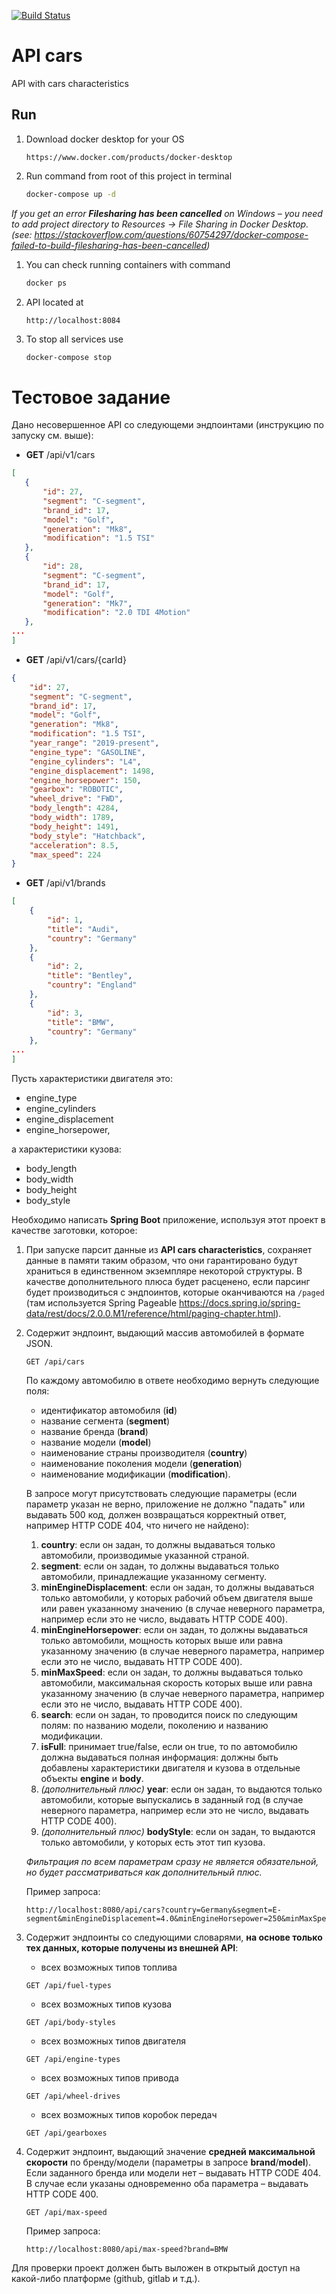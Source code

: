 [![Build Status](https://travis-ci.org/DenisViskov/test-task.svg?branch=master)](https://travis-ci.org/DenisViskov/test-task)

# API cars

API with cars characteristics

## Run

1. Download docker desktop for your OS

   ```
   https://www.docker.com/products/docker-desktop
   ```

1. Run command from root of this project in terminal

   ```bash
   docker-compose up -d
   ```
_If you get an error **Filesharing has been cancelled** on Windows – you need to add project directory to Resources -> File Sharing in Docker Desktop. (see: https://stackoverflow.com/questions/60754297/docker-compose-failed-to-build-filesharing-has-been-cancelled)_
   
1. You can check running containers with command

   ```bash
   docker ps
   ```   
1. API located at
   
    ```
    http://localhost:8084
    ```
   
1. To stop all services use

   ```bash
   docker-compose stop
   ```         

# Тестовое задание

Дано несовершенное API со следующеми эндпоинтами (инструкцию по запуску см. выше):
* **GET** /api/v1/cars
 ```json
[
    {
        "id": 27,
        "segment": "C-segment",
        "brand_id": 17,
        "model": "Golf",
        "generation": "Mk8",
        "modification": "1.5 TSI"
    },
    {
        "id": 28,
        "segment": "C-segment",
        "brand_id": 17,
        "model": "Golf",
        "generation": "Mk7",
        "modification": "2.0 TDI 4Motion"
    }, 
...
]
```
*  **GET** /api/v1/cars/{carId}
```json
{
    "id": 27,
    "segment": "C-segment",
    "brand_id": 17,
    "model": "Golf",
    "generation": "Mk8",
    "modification": "1.5 TSI",
    "year_range": "2019-present",
    "engine_type": "GASOLINE",
    "engine_cylinders": "L4",
    "engine_displacement": 1498,
    "engine_horsepower": 150,
    "gearbox": "ROBOTIC",
    "wheel_drive": "FWD",
    "body_length": 4284,
    "body_width": 1789,
    "body_height": 1491,
    "body_style": "Hatchback",
    "acceleration": 8.5,
    "max_speed": 224
}
```
*  **GET** /api/v1/brands
```json
[
    {
        "id": 1,
        "title": "Audi",
        "country": "Germany"
    },
    {
        "id": 2,
        "title": "Bentley",
        "country": "England"
    },
    {
        "id": 3,
        "title": "BMW",
        "country": "Germany"
    },
...
]
```

Пусть характеристики двигателя это:
* engine_type
* engine_cylinders
* engine_displacement
* engine_horsepower,

а характеристики кузова:
* body_length
* body_width
* body_height
* body_style

Необходимо написать **Spring Boot** приложение, используя этот проект в качестве заготовки, которое:
1. При запуске парсит данные из **API cars characteristics**, сохраняет данные в памяти таким образом, что они гарантировано будут храниться в единственном экземпляре некоторой структуры. В качестве дополнительного плюса будет расценено, если парсинг будет производиться с эндпоинтов, которые оканчиваются на ```/paged``` (там используется Spring Pageable https://docs.spring.io/spring-data/rest/docs/2.0.0.M1/reference/html/paging-chapter.html).
1. Содержит эндпоинт, выдающий массив автомобилей в формате JSON.
    ```
    GET /api/cars
    ```
    По каждому автомобилю в ответе необходимо вернуть следующие поля: 
    * идентификатор автомобиля (**id**)
    * название сегмента (**segment**)
    * название бренда (**brand**)
    * название модели (**model**)
    * наименование страны производителя (**country**)
    * наименование поколения модели (**generation**)
    * наименование модификации (**modification**).

    В запросе могут присутствовать следующие параметры (если параметр указан не верно, приложение не должно "падать" или выдавать 500 код, должен возвращаться корректный ответ, например HTTP CODE 404, что ничего не найдено):
    1. **country**: если он задан, то должны выдаваться только автомобили, производимые указанной страной.
    1. **segment**: если он задан, то должны выдаваться только автомобили, принадлежащие указанному сегменту.
    1. **minEngineDisplacement**: если он задан, то должны выдаваться только автомобили, у которых рабочий объем двигателя выше или равен указанному значению (в случае неверного параметра, например если это не число, выдавать HTTP CODE 400).
    1. **minEngineHorsepower**: если он задан, то должны выдаваться только автомобили, мощность которых выше или равна указанному значению (в случае неверного параметра, например если это не число, выдавать HTTP CODE 400).
    1. **minMaxSpeed**: если он задан, то должны выдаваться только автомобили, максимальная скорость которых выше или равна указанному значению (в случае неверного параметра, например если это не число, выдавать HTTP CODE 400).
    1. **search**: если он задан, то проводится поиск по следующим полям: по названию модели, поколению и названию модификации.
    1. **isFull**: принимает true/false, если он true, то по автомобилю должна выдаваться полная информация: должны быть добавлены характеристики двигателя и кузова в отдельные объекты **engine** и **body**.
    1. _(дополнительный плюс)_ **year**: если он задан, то выдаются только автомобили, которые выпускались в заданный год (в случае неверного параметра, например если это не число, выдавать HTTP CODE 400).
    1. _(дополнительный плюс)_ **bodyStyle**: если он задан, то выдаются только автомобили, у которых есть этот тип кузова.
    
    _Фильтрация по всем параметрам сразу не является обязательной, но будет рассматриваться как дополнительный плюс._
    
    Пример запроса:
    ```
    http://localhost:8080/api/cars?country=Germany&segment=E-segment&minEngineDisplacement=4.0&minEngineHorsepower=250&minMaxSpeed=200&search=5
    ```
    
1. Содержит эндпоинты со следующими словарями, **на основе только тех данных, которые получены из внешней API**:
   * всех возможных типов топлива
   ```
   GET /api/fuel-types
   ```
   * всех возможных типов кузова
   ```
   GET /api/body-styles
   ```
   * всех возможных типов двигателя 
   ```
   GET /api/engine-types
   ```
   * всех возможных типов привода 
   ```
   GET /api/wheel-drives
   ```
   * всех возможных типов коробок передач 
   ```
   GET /api/gearboxes
   ```   
1. Содержит эндпоинт, выдающий  значение **средней максимальной скорости** по бренду/модели (параметры в запросе **brand**/**model**). Если заданного бренда или модели нет – выдавать HTTP CODE 404. В случае если указаны одновременно оба параметра – выдавать HTTP CODE 400.
   ```
   GET /api/max-speed
   ```
   Пример запроса:
   ```
   http://localhost:8080/api/max-speed?brand=BMW
   ```

Для проверки проект должен быть выложен в открытый доступ на какой-либо платформе (github, gitlab и т.д.).
